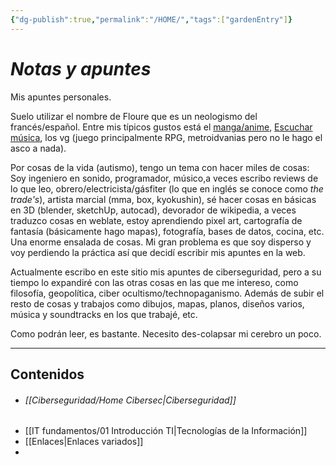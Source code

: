 ```yaml
---
{"dg-publish":true,"permalink":"/HOME/","tags":["gardenEntry"]}
---
```


# _Notas y apuntes_

Mis apuntes personales.

Suelo utilizar el nombre de Floure que es un neologismo del francés/español.
Entre mis típicos gustos está el <a href="https://anilist.co/user/RiotKen/">manga/anime</a>, <a href="https://open.spotify.com/user/31puoh4kzrpzldlbss6bjftds4a4">Escuchar música</a>, los vg (juego principalmente RPG, metroidvanias pero no le hago el asco a nada).

Por cosas de la vida (autismo), tengo un tema con hacer miles de cosas:
Soy ingeniero en sonido, programador, músico,a veces escribo reviews de lo que leo, obrero/electricista/gásfiter (lo que en inglés se conoce como *the trade's*), artista marcial (mma, box, kyokushin), sé hacer cosas en básicas en 3D (blender, sketchUp, autocad), devorador de wikipedia, a veces traduzco cosas en weblate, estoy aprendiendo pixel art, cartografía de fantasía (básicamente hago mapas), fotografía, bases de datos, cocina, etc. Una enorme ensalada de cosas.
Mi gran problema es que soy disperso y voy perdiendo la práctica así que decidí escribir mis apuntes en la web.

Actualmente escribo en este sitio mis apuntes de ciberseguridad, pero a su tiempo lo expandiré con las otras cosas en las que me intereso, como filosofía, geopolítica, ciber ocultismo/technopaganismo. Además de subir el resto de cosas y trabajos como dibujos, mapas, planos, diseños varios, música y soundtracks en los que trabajé, etc.

Como podrán leer, es bastante. Necesito des-colapsar mi cerebro un poco.


---

## Contenidos
 - ###### [[Ciberseguridad/Home Cibersec\|Ciberseguridad]]
- [[IT fundamentos/01 Introducción TI\|Tecnologías de la Información]]
- [[Enlaces\|Enlaces variados]]
- 